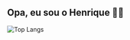 ## Opa, eu sou o Henrique 👋🏽

  ![Top Langs](https://github-readme-stats.vercel.app/api/top-langs/?username=ricksilva34&langs_count=8)
